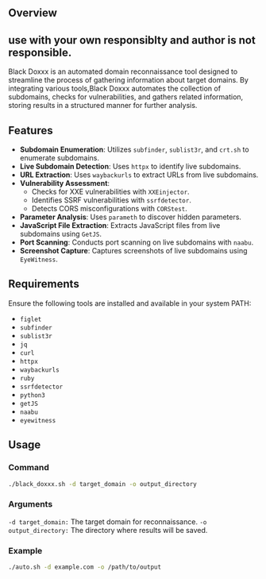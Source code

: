 
## Overview

## use with your own responsiblty and author is not responsible. 

Black Doxxx is an automated domain reconnaissance tool designed to streamline the process of gathering information about target domains. By integrating various tools,Black Doxxx  automates the collection of subdomains, checks for vulnerabilities, and gathers related information, storing results in a structured manner for further analysis.


## Features

- **Subdomain Enumeration**: Utilizes `subfinder`, `sublist3r`, and `crt.sh` to enumerate subdomains.
- **Live Subdomain Detection**: Uses `httpx` to identify live subdomains.
- **URL Extraction**: Uses `waybackurls` to extract URLs from live subdomains.
- **Vulnerability Assessment**:
  - Checks for XXE vulnerabilities with `XXEinjector`.
  - Identifies SSRF vulnerabilities with `ssrfdetector`.
  - Detects CORS misconfigurations with `CORStest`.
- **Parameter Analysis**: Uses `parameth` to discover hidden parameters.
- **JavaScript File Extraction**: Extracts JavaScript files from live subdomains using `GetJS`.
- **Port Scanning**: Conducts port scanning on live subdomains with `naabu`.
- **Screenshot Capture**: Captures screenshots of live subdomains using `EyeWitness`.

## Requirements

Ensure the following tools are installed and available in your system PATH:

- `figlet`
- `subfinder`
- `sublist3r`
- `jq`
- `curl`
- `httpx`
- `waybackurls`
- `ruby`
- `ssrfdetector`
- `python3`
- `getJS`
- `naabu`
- `eyewitness`

## Usage

### Command

```bash
./black_doxxx.sh -d target_domain -o output_directory

```
### Arguments
`-d target_domain:` The target domain for reconnaissance.
`-o output_directory:` The directory where results will be saved.

### Example

```bash
./auto.sh -d example.com -o /path/to/output

```
